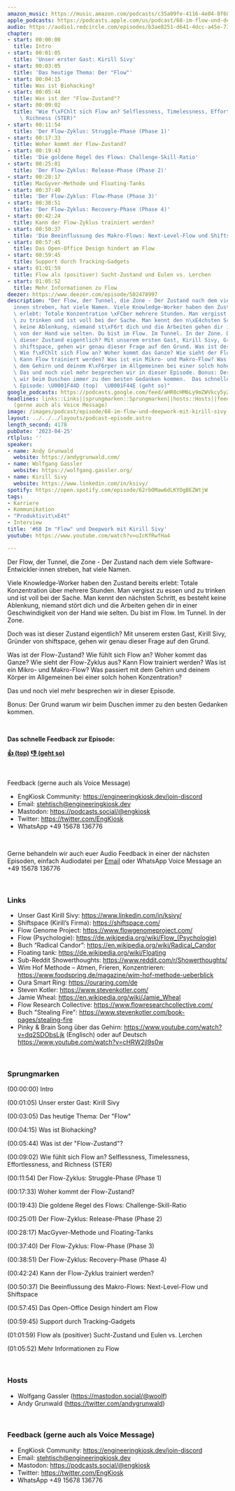 ```yaml
---
amazon_music: https://music.amazon.com/podcasts/c35a09fe-4116-4e04-8f68-77d61b112e46/episodes/b1f7d627-14e1-4d05-bb2a-b5b0bccb01b0
apple_podcasts: https://podcasts.apple.com/us/podcast/68-im-flow-und-deepwork-mit-kirill-sivy/id1603082924?i=1000610502910&uo=4
audio: https://audio1.redcircle.com/episodes/b3ae8251-d641-4dcc-a45e-73dc88c91c3c/stream.mp3
chapter:
- start: 00:00:00
  title: Intro
- start: 00:01:05
  title: 'Unser erster Gast: Kirill Sivy'
- start: 00:03:05
  title: 'Das heutige Thema: Der "Flow"'
- start: 00:04:15
  title: Was ist Biohacking?
- start: 00:05:44
  title: Was ist der "Flow-Zustand"?
- start: 00:09:02
  title: "Wie f\xFChlt sich Flow an? Selflessness, Timelessness, Effortlessness, and\
    \ Richness (STER)"
- start: 00:11:54
  title: 'Der Flow-Zyklus: Struggle-Phase (Phase 1)'
- start: 00:17:33
  title: Woher kommt der Flow-Zustand?
- start: 00:19:43
  title: 'Die goldene Regel des Flows: Challenge-Skill-Ratio'
- start: 00:25:01
  title: 'Der Flow-Zyklus: Release-Phase (Phase 2)'
- start: 00:28:17
  title: MacGyver-Methode und Floating-Tanks
- start: 00:37:40
  title: 'Der Flow-Zyklus: Flow-Phase (Phase 3)'
- start: 00:38:51
  title: 'Der Flow-Zyklus: Recovery-Phase (Phase 4)'
- start: 00:42:24
  title: Kann der Flow-Zyklus trainiert werden?
- start: 00:50:37
  title: 'Die Beeinflussung des Makro-Flows: Next-Level-Flow und Shiftspace'
- start: 00:57:45
  title: Das Open-Office Design hindert am Flow
- start: 00:59:45
  title: Support durch Tracking-Gadgets
- start: 01:01:59
  title: Flow als (positiver) Sucht-Zustand und Eulen vs. Lerchen
- start: 01:05:52
  title: Mehr Informationen zu Flow
deezer: https://www.deezer.com/episode/502478997
description: "Der Flow, der Tunnel, die Zone - Der Zustand nach dem viele Software-Entwickler\u22C5\
  innen streben, hat viele Namen. Viele Knowledge-Worker haben den Zustand bereits\
  \ erlebt: Totale Konzentration \xFCber mehrere Stunden. Man vergisst zu essen und\
  \ zu trinken und ist voll bei der Sache. Man kennt den n\xE4chsten Schritt, es besteht\
  \ keine Ablenkung, niemand st\xF6rt dich und die Arbeiten gehen dir in einer Geschwindigkeit\
  \ von der Hand wie selten. Du bist im Flow. Im Tunnel. In der Zone. Doch was ist\
  \ dieser Zustand eigentlich? Mit unserem ersten Gast, Kirill Sivy, Gr\xFCnder von\
  \ shiftspace, gehen wir genau dieser Frage auf den Grund. Was ist der Flow-Zustand?\
  \ Wie f\xFChlt sich Flow an? Woher kommt das Ganze? Wie sieht der Flow-Zyklus aus?\
  \ Kann Flow trainiert werden? Was ist ein Mikro- und Makro-Flow? Was passiert mit\
  \ dem Gehirn und deinem K\xF6rper im Allgemeinen bei einer solch hohen Konzentration?\
  \ Das und noch viel mehr besprechen wir in dieser Episode. Bonus: Der Grund warum\
  \ wir beim Duschen immer zu den besten Gedanken kommen.  Das schnelle Feedback zur\
  \ Episode: \U0001F44D (top)  \U0001F44E (geht so)"
google_podcasts: https://podcasts.google.com/feed/aHR0cHM6Ly9mZWVkcy5yZWRjaXJjbGUuY29tLzBlY2ZkZmQ3LWZkYTEtNGMzZC05NTE1LTQ3NjcyN2Y5ZGY1ZQ/episode/ZmJiYTE0Y2MtOTMxNi00MjZiLWI3NGUtMTUwMTcwNTk0NDg3?sa=X&ved=2ahUKEwi3iOm6tsT-AhVhrmoFHbGtA_QQkfYCegQIARAF
headlines: links::Links||sprungmarken::Sprungmarken||hosts::Hosts||feedback-gerne-auch-als-voice-message::Feedback
  (gerne auch als Voice Message)
image: /images/podcast/episode/68-im-flow-und-deepwork-mit-kirill-sivy.jpg
layout: ../../../layouts/podcast-episode.astro
length_second: 4178
pubDate: '2023-04-25'
rtlplus: ''
speaker:
- name: Andy Grunwald
  website: https://andygrunwald.com/
- name: Wolfgang Gassler
  website: https://wolfgang.gassler.org/
- name: Kirill Sivy
  website: https://www.linkedin.com/in/ksivy/
spotify: https://open.spotify.com/episode/62rbOMaw6dLKYDgBEZWtjW
tags:
- Karriere
- Kommunikation
- "Produktivit\xE4t"
- Interview
title: '#68 Im "Flow" und Deepwork mit Kirill Sivy'
youtube: https://www.youtube.com/watch?v=uIcKfRwfHa4

---
```

<p>Der Flow, der Tunnel, die Zone - Der Zustand nach dem viele Software-Entwickler⋅innen streben, hat viele Namen.</p><p>Viele Knowledge-Worker haben den Zustand bereits erlebt: Totale Konzentration über mehrere Stunden. Man vergisst zu essen und zu trinken und ist voll bei der Sache. Man kennt den nächsten Schritt, es besteht keine Ablenkung, niemand stört dich und die Arbeiten gehen dir in einer Geschwindigkeit von der Hand wie selten. Du bist im Flow. Im Tunnel. In der Zone.</p><p>Doch was ist dieser Zustand eigentlich? Mit unserem ersten Gast, Kirill Sivy, Gründer von shiftspace, gehen wir genau dieser Frage auf den Grund.</p><p>Was ist der Flow-Zustand? Wie fühlt sich Flow an? Woher kommt das Ganze? Wie sieht der Flow-Zyklus aus? Kann Flow trainiert werden? Was ist ein Mikro- und Makro-Flow? Was passiert mit dem Gehirn und deinem Körper im Allgemeinen bei einer solch hohen Konzentration?</p><p>Das und noch viel mehr besprechen wir in dieser Episode.</p><p>Bonus: Der Grund warum wir beim Duschen immer zu den besten Gedanken kommen.</p><p><br></p><p><strong>Das schnelle Feedback zur Episode:</strong></p><p><a href="https://api.openpodcast.dev/feedback/68/upvote" rel="nofollow"><strong>👍 (top)</strong></a><strong>  </strong><a href="https://api.openpodcast.dev/feedback/68/downvote" rel="nofollow"><strong>👎 (geht so)</strong></a></p><p><br></p><p>Feedback (gerne auch als Voice Message)</p><ul><li>EngKiosk Community: <a href="https://engineeringkiosk.dev/join-discord">https://engineeringkiosk.dev/join-discord</a> </li><li>Email: <a href="mailto:stehtisch@engineeringkiosk.dev" rel="nofollow">stehtisch@engineeringkiosk.dev</a></li><li>Mastodon: <a href="https://podcasts.social/@engkiosk" rel="nofollow">https://podcasts.social/@engkiosk</a></li><li>Twitter: <a href="https://twitter.com/EngKiosk" rel="nofollow">https://twitter.com/EngKiosk</a></li><li>WhatsApp +49 15678 136776</li></ul><p><br></p><p>Gerne behandeln wir auch euer Audio Feedback in einer der nächsten Episoden, einfach Audiodatei per <a href="https://engineeringkiosk.dev/kontakt/">Email</a> oder WhatsApp Voice Message an +49 15678 136776</p><p><br></p><h3 id="links">Links</h3><ul><li>Unser Gast Kirill Sivy: <a href="https://www.linkedin.com/in/ksivy/" rel="nofollow">https://www.linkedin.com/in/ksivy/</a> </li><li>Shiftspace (Kirill’s Firma): <a href="https://shiftspace.com/" rel="nofollow">https://shiftspace.com/</a></li><li>Flow Genome Project: <a href="https://www.flowgenomeproject.com/" rel="nofollow">https://www.flowgenomeproject.com/</a></li><li>Flow (Psychologie): <a href="https://de.wikipedia.org/wiki/Flow_(Psychologie)" rel="nofollow">https://de.wikipedia.org/wiki/Flow_(Psychologie)</a></li><li>Buch “Radical Candor”: <a href="https://en.wikipedia.org/wiki/Radical_Candor" rel="nofollow">https://en.wikipedia.org/wiki/Radical_Candor</a> </li><li>Floating tank: <a href="https://de.wikipedia.org/wiki/Floating" rel="nofollow">https://de.wikipedia.org/wiki/Floating</a></li><li>Sub-Reddit Showerthoughts: <a href="https://www.reddit.com/r/Showerthoughts/" rel="nofollow">https://www.reddit.com/r/Showerthoughts/</a></li><li>Wim Hof Methode – Atmen, Frieren, Konzentrieren: <a href="https://www.foodspring.de/magazine/wim-hof-methode-ueberblick" rel="nofollow">https://www.foodspring.de/magazine/wim-hof-methode-ueberblick</a></li><li>Oura Smart Ring: <a href="https://ouraring.com/de" rel="nofollow">https://ouraring.com/de</a></li><li>Steven Kotler: <a href="https://www.stevenkotler.com/" rel="nofollow">https://www.stevenkotler.com/</a></li><li>Jamie Wheal: <a href="https://en.wikipedia.org/wiki/Jamie_Wheal" rel="nofollow">https://en.wikipedia.org/wiki/Jamie_Wheal</a></li><li>Flow Research Collective: <a href="https://www.flowresearchcollective.com/" rel="nofollow">https://www.flowresearchcollective.com/</a></li><li>Buch &#34;Stealing Fire&#34;: <a href="https://www.stevenkotler.com/book-pages/stealing-fire" rel="nofollow">https://www.stevenkotler.com/book-pages/stealing-fire</a> </li><li>Pinky &amp; Brain Song über das Gehirn: <a href="https://www.youtube.com/watch?v=dq2SDObsLjk" rel="nofollow">https://www.youtube.com/watch?v=dq2SDObsLjk</a> (Englisch) oder auf Deutsch <a href="https://www.youtube.com/watch?v=cHRW2jl9s0w" rel="nofollow">https://www.youtube.com/watch?v=cHRW2jl9s0w</a> </li></ul><p><br></p><h3 id="sprungmarken">Sprungmarken</h3><p>(00:00:00) Intro</p><p>(00:01:05) Unser erster Gast: Kirill Sivy</p><p>(00:03:05) Das heutige Thema: Der &#34;Flow&#34;</p><p>(00:04:15) Was ist Biohacking?</p><p>(00:05:44) Was ist der &#34;Flow-Zustand&#34;?</p><p>(00:09:02) Wie fühlt sich Flow an? Selflessness, Timelessness, Effortlessness, and Richness (STER)</p><p>(00:11:54) Der Flow-Zyklus: Struggle-Phase (Phase 1)</p><p>(00:17:33) Woher kommt der Flow-Zustand?</p><p>(00:19:43) Die goldene Regel des Flows: Challenge-Skill-Ratio</p><p>(00:25:01) Der Flow-Zyklus: Release-Phase (Phase 2)</p><p>(00:28:17) MacGyver-Methode und Floating-Tanks</p><p>(00:37:40) Der Flow-Zyklus: Flow-Phase (Phase 3)</p><p>(00:38:51) Der Flow-Zyklus: Recovery-Phase (Phase 4)</p><p>(00:42:24) Kann der Flow-Zyklus trainiert werden?</p><p>(00:50:37) Die Beeinflussung des Makro-Flows: Next-Level-Flow und Shiftspace</p><p>(00:57:45) Das Open-Office Design hindert am Flow</p><p>(00:59:45) Support durch Tracking-Gadgets</p><p>(01:01:59) Flow als (positiver) Sucht-Zustand und Eulen vs. Lerchen</p><p>(01:05:52) Mehr Informationen zu Flow</p><p><br></p><h3 id="hosts">Hosts</h3><ul><li>Wolfgang Gassler (<a href="https://mastodon.social/@woolf" rel="nofollow">https://mastodon.social/@woolf</a>)</li><li>Andy Grunwald (<a href="https://twitter.com/andygrunwald" rel="nofollow">https://twitter.com/andygrunwald</a>)</li></ul><p><br></p><h3 id="feedback-gerne-auch-als-voice-message">Feedback (gerne auch als Voice Message)</h3><ul><li>EngKiosk Community: <a href="https://engineeringkiosk.dev/join-discord">https://engineeringkiosk.dev/join-discord</a> </li><li>Email: <a href="mailto:stehtisch@engineeringkiosk.dev" rel="nofollow">stehtisch@engineeringkiosk.dev</a></li><li>Mastodon: <a href="https://podcasts.social/@engkiosk" rel="nofollow">https://podcasts.social/@engkiosk</a></li><li>Twitter: <a href="https://twitter.com/EngKiosk" rel="nofollow">https://twitter.com/EngKiosk</a></li><li>WhatsApp +49 15678 136776</li></ul>